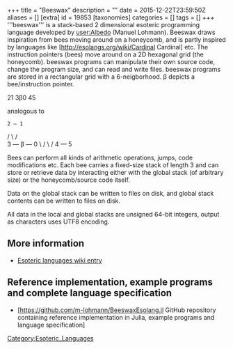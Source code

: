 +++
title = "Beeswax"
description = ""
date = 2015-12-22T23:59:50Z
aliases = []
[extra]
id = 19853
[taxonomies]
categories = []
tags = []
+++
'''beeswax''' is a stack-based 2 dimensional esoteric programming language developed by [user:Albedo](https://rosettacode.org/wiki/user:Albedo) (Manuel Lohmann). Beeswax draws inspiration from bees moving around on a honeycomb, and is partly inspired by languages like [http://esolangs.org/wiki/Cardinal Cardinal] etc.
The instruction pointers (bees) move around on a 2D hexagonal grid (the honeycomb). beeswax programs can manipulate their own source code, change the program size, and can read and write files.
beeswax programs are stored in a rectangular grid with a 6-neigborhood. β depicts a bee/instruction pointer.

 21
 3β0
  45

analogous to

    2 — 1
   / \ / \
  3 — β — 0
   \ / \ /
    4 — 5

Bees can perform all kinds of arithmetic operations, jumps, code modifications etc. Each bee carries a fixed-size stack of length 3 and can store or retrieve data by interacting either with the global stack (of arbitrary size) or the honeycomb/source code itself.

Data on the global stack can be written to files on disk, and global stack contents can be written to files on disk.

All data in the local and global stacks are unsigned 64-bit integers, output as characters uses UTF8 encoding.


## More information
* [Esoteric languages wiki entry](https://rosettacode.org/wiki/eso:Beeswax)

## Reference implementation, example programs and complete language specification
* [https://github.com/m-lohmann/BeeswaxEsolang.jl GitHub repository containing reference implementation in Julia, example programs and language specification]


[Category:Esoteric_Languages](https://rosettacode.org/wiki/Category:Esoteric_Languages)
